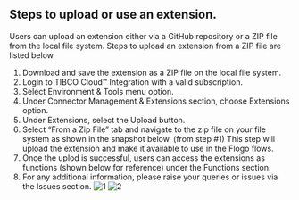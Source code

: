 ## Steps to upload or use an extension.

Users can upload an extension either via a GitHub repository or a ZIP file from the local file system. Steps to upload an extension from a ZIP file are listed below. 

1. Download and save the extension as a ZIP file on the local file system. 
2. Login to TIBCO Cloud™ Integration with a valid subscription.
3. Select Environment & Tools menu option.
4. Under Connector Management & Extensions section, choose Extensions option.
5. Under Extensions, select the Upload button.
6. Select “From a Zip File” tab and navigate to the zip file on your file system as shown in the snapshot below. (from step #1) This step will upload the extension and make it available to use in the Flogo flows.
7. Once the uplod is successful, users can access the extensions as functions (shown below for reference) under the Functions section. 
8. For any additional information, please raise your queries or issues via the Issues section.
![1](https://user-images.githubusercontent.com/17696107/113699348-1183c600-96f3-11eb-8338-5f72f18670aa.png)
![2](https://user-images.githubusercontent.com/17696107/113699412-26605980-96f3-11eb-86d7-a8bbdd41941c.png)
